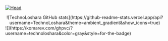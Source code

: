 [![Head](https://i.postimg.cc/25GC4tZf/1.png)](https://github.com/TechnoLoshara) 
<div align="center"> 
![TechnoLoshara GitHub stats](https://github-readme-stats.vercel.app/api?username=TechnoLoshara&theme=ambient_gradient&show_icons=true)
</div>
![](https://komarev.com/ghpvc/?username=technoloshara&color=gray&style=for-the-badge)
